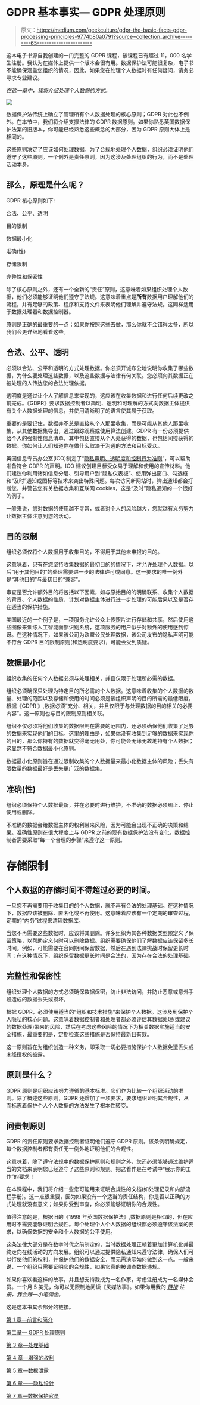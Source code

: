 # GDPR 基本事实— GDPR 处理原则

> 原文：<https://medium.com/geekculture/gdpr-the-basic-facts-gdpr-processing-principles-9774b80a0791?source=collection_archive---------65----------------------->

这本电子书源自我创建的一门完整的 GDPR 课程，该课程已有超过 11，000 名学生注册。我认为在媒体上提供一个版本会很有用。数据保护法可能很复杂，电子书不能确保涵盖您组织的情况，因此，如果您在处理个人数据时有任何疑问，请务必寻求专业建议。

*在这一章中，我将介绍处理个人数据的方式。*

![](img/017be325406b1996a13daadd4ef46a7d.png)

数据保护法传统上确立了管理所有个人数据处理的核心原则；GDPR 对此也不例外。在本节中，我们将介绍支撑法律的 GDPR 数据原则。如果你熟悉英国数据保护法案的旧版本，你可能已经熟悉这些概念的大部分，因为 GDPR 原则大体上是相同的。

这些原则决定了应该如何处理数据。为了合规地处理个人数据，组织必须证明他们遵守了这些原则。一个例外是责任原则，因为这涉及处理组织的行为，而不是处理活动本身。

## 那么，原理是什么呢？

GDPR 核心原则如下:

合法、公平、透明

目的限制

数据最小化

准确(性)

存储限制

完整性和保密性

除了核心原则之外，还有一个全新的“责任”原则，这意味着如果组织处理个人数据，他们必须能够证明他们遵守了法规。这意味着重点是**所有**数据用户理解他们的流程，并有足够的政策、程序和支持文件来表明他们理解并遵守法规。这同样适用于数据处理器和数据控制器。

原则是正确的最重要的一点；如果你按照这些去做，那么你就不会错得太多，所以我们会更详细地看看这些。

## 合法、公平、透明

必须以合法、公平和透明的方式处理数据。你必须开诚布公地说明你收集了哪些数据，为什么要处理这些数据，以及这些数据与法律有何关联。您必须向其数据正在被处理的人传达您的合法处理依据。

透明度是通过让个人了解信息来实现的，这应该在收集数据和进行任何后续更改之前完成。《GDPR》要求数据控制者以简明、透明和可理解的方式向数据主体提供有关个人数据处理的信息，并使用清晰明了的语言使其易于获取。

重要的是要记住，数据并不总是直接从个人那里收集，而是可能从其他人那里收集，从其他数据集导出，通过跟踪观察或使用算法创建。GDPR 有一份必须提供给个人的强制性信息清单，其中包括直接从个人处获得的数据，也包括间接获得的数据。你如何让人们知道你在做什么取决于沟通的方法和目标受众。

英国信息专员办公室(ICO)制定了“[隐私声明、透明度和控制行为准则](https://ico.org.uk/for-organisations/guide-to-data-protection/privacy-notices-transparency-and-control/)”，可以帮助准备符合 GDPR 的声明。ICO 建议创建目标受众易于理解和使用的宣传材料。他们建议你利用诸如信息分层、引导用户到“隐私仪表板”、使用弹出窗口、勾选框和“及时”通知或图标等技术来突出特殊问题。每次访问新网站时，弹出通知都会打断您，并警告您有关数据收集和互联网 cookies，这是“及时”隐私通知的一个很好的例子。

一般来说，您对数据的使用越不寻常，或者对个人的风险越大，您就越有义务努力让数据主体注意到您的活动。

## 目的限制

组织必须仅将个人数据用于收集目的，不得用于其他未申报的目的。

这意味着，只有在您坚持收集数据的最初目的的情况下，才允许处理个人数据。以后“用于其他目的”的处理需要进一步的法律许可或同意。这一要求的唯一例外是“其他目的”与最初目的“兼容”。

审查是否允许额外目的将包括以下因素，如与原始目的的明确联系、收集个人数据的背景、个人数据的性质、计划对数据主体进行进一步处理的可能后果以及是否存在适当的保护措施。

美国最近的一个例子是，一项服务允许公众上传照片进行存储和共享，然后使用这些图像来训练人工智能面部识别系统，这项服务的用户似乎对额外的使用感到惊讶。在这种情况下，如果该公司为欧盟公民处理数据，该公司发布的隐私声明可能不符合 GDPR 目的限制原则(和透明度要求)，可能会受到质疑。

## 数据最小化

组织收集的任何个人数据必须与处理相关，并且仅限于处理所必需的数据。

组织必须确保只处理为特定目的所必需的个人数据。这意味着收集的个人数据的数量、处理的范围以及存储和使用的时间必须是该组织声明的目的所需的最低限度。根据《GDPR 》,数据必须“充分、相关，并且仅限于与处理数据的目的相关的必要内容”。这一原则也与目的限制原则相关联。

组织不仅必须将他们收集的数据限制在需要的范围内，还必须确保他们收集了足够的数据来实现他们的目标。这里的理由是，如果你没有收集到足够的数据来实现你的目的，那么你持有的数据就变得毫无用处，你可能会无缘无故地持有个人数据；这显然不符合数据最小化原则。

数据最小化原则旨在通过限制收集的个人数据量来最小化数据主体的风险；丢失有限数量的数据最好是丢失更广泛的数据集。

## 准确(性)

组织必须保持个人数据最新，并在必要时进行维护。不准确的数据必须纠正、停止使用或删除。

不准确的数据会给数据主体的权利带来风险，因为可能会出现不正确的决策和结果。准确性原则在很大程度上与 GDPR 之前的现有数据保护法没有变化。数据控制者需要采取“每一个合理的步骤”来遵守这一原则。

# 存储限制

## 个人数据的存储时间不得超过必要的时间。

一旦您不再需要用于收集目的的个人数据，就不再有合法的处理基础。在这种情况下，数据应该被删除、匿名化或不再使用。这意味着应该有一个定期的审查过程，定期的“内务”过程来清理数据库。

当您不再需要这些数据时，应该将其删除。许多组织为其各种数据类型预定义了保留策略，以帮助定义何时可以删除数据。组织需要确保他们了解数据应该保留多长时间。例如，可能需要在合同期间保留数据，然后在遇到法律挑战时保留更长时间；在这种情况下，组织保留数据更长时间是合法的，因为存在合法的处理基础。

## 完整性和保密性

组织处理个人数据的方式必须确保数据保密，防止非法访问，并防止恶意或意外手段造成的数据丢失或损坏。

根据 GDPR，必须使用适当的“组织和技术措施”来保护个人数据。这涉及到保护个人隐私的核心问题。这意味着数据控制者和处理者都必须评估其数据处理(或建议的数据处理)带来的风险，然后在考虑这些风险的情况下为相关数据实施适当的安全措施，最重要的是，定期检查这些措施是否保持最新且有效。

这一原则旨在为组织创造一种义务，即采取一切必要措施保护个人数据免遭丢失或未经授权的披露。

## 原则是什么？

GDPR 原则是组织应该努力遵循的基本标准。它们作为比较一个组织活动的准则。除了概述这些原则，GDPR 还增加了一项要求，要求组织证明其合规性，从而标志着保护个人个人数据的方法发生了根本性转变。

## 问责制原则

GDPR 的责任原则要求数据控制者证明他们遵守 GDPR 原则。该条例明确规定，每个数据控制者都有责任无一例外地证明他们的合规性。

这意味着，除了遵守法规中的数据保护原则和规则之外，您还必须能够通过维护适当的文档来表明您已经遵守了这些原则和规则。把这看作是在考试中“展示你的工作”的要求！

在本课程中，我们将介绍一些您可能用来证明合规性的文档(如处理记录和内部流程手册)。这一点很重要，因为如果没有一个适当的责任结构，你是否以正确的方式处理就没有意义；如果你受到审查，你必须能够证明你的合规性。

值得注意的是，根据旧的《1998 年英国数据保护法》,数据原则是相似的，但在应用时不需要能够证明合规性。每个处理个人个人数据的组织都必须遵守该法案的要求，以确保数据的安全和个人数据的公平使用。

这条法律大部分是在数字时代之前制定的，当时数据处理正朝着更加计算机化并最终走向在线活动的方向发展。组织可以通过提供隐私通知来遵守法律，确保人们可以行使他们的权利，并保护他们的数据安全，而无需演示如何做到这一点。一般来说，一个组织只需要证明它的合规性，如果它真的被调查数据违规。

如果你喜欢看这样的故事，并且想支持我成为一名作家，考虑注册成为一名媒体会员。一个月 5 美元，你可以无限制地阅读《灵媒故事》。如果你用我的 [*链接*](https://absorb.medium.com/membership) *注册，我会赚一小笔佣金。*

这是这本书其余部分的链接。

[第 1 章—前言和简介](https://absorb.medium.com/gdpr-the-basic-facts-preface-and-introduction-a3ea0402e465)

[第二章— GDPR 处理原则](https://absorb.medium.com/gdpr-the-basic-facts-gdpr-processing-principles-9774b80a0791)

[第 3 章—处理基础](https://absorb.medium.com/gdpr-the-basic-facts-basis-of-processing-a7a024b6f0c4)

[第 4 章—增强的权利](https://absorb.medium.com/gdpr-the-basic-facts-enhanced-rights-f2f29c96d3b6)

[第 5 章—数据泄露](https://absorb.medium.com/gdpr-the-basic-facts-data-breaches-4d610b78ae22)

[第 6 章——隐私设计](https://absorb.medium.com/gdpr-the-basic-facts-privacy-by-design-56551e7b1d3d)

[第 7 章—数据保护官员](https://absorb.medium.com/gdpr-the-basic-facts-data-protection-officers-6fc483594bfa)